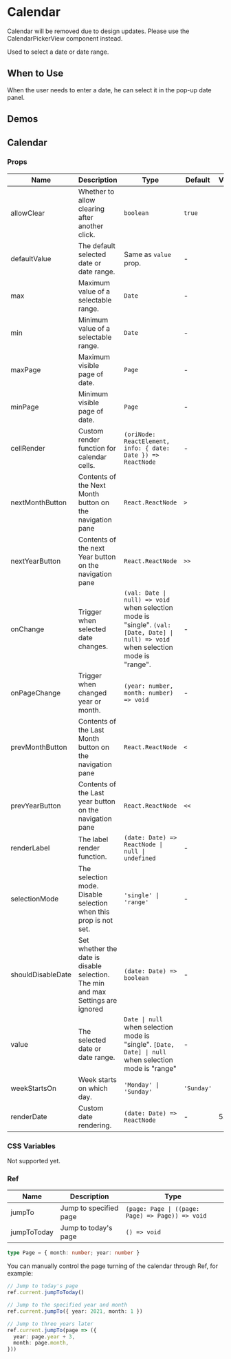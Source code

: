 # Calendar <Experimental></Experimental>

<Alert type="warning">
  Calendar will be removed due to design updates. Please use the CalendarPickerView component instead.
</Alert>

Used to select a date or date range.

## When to Use

When the user needs to enter a date, he can select it in the pop-up date panel.

## Demos

<code src="./demos/demo1.tsx"></code>

<code src="./demos/demo2.tsx"></code>

<code src="./demos/demo3.tsx"></code>

<code src="./demos/demo4.tsx"></code>

<code src="./demos/demo5.tsx"></code>

<code src="./demos/demo6.tsx"></code>

<code src="./demos/demo7.tsx"></code>

## Calendar

### Props

| Name | Description | Type | Default | Version |
| --- | --- | --- | --- | --- |
| allowClear | Whether to allow clearing after another click. | `boolean` | `true` |
| defaultValue | The default selected date or date range. | Same as `value` prop. | - |
| max | Maximum value of a selectable range. | `Date` | - |  |
| min | Minimum value of a selectable range. | `Date` | - |  |
| maxPage | Maximum visible page of date. | `Page` | - |  |
| minPage | Minimum visible page of date. | `Page` | - |  |
| cellRender | Custom render function for calendar cells. | `(oriNode: ReactElement, info: { date: Date }) => ReactNode` | - |  |
| nextMonthButton | Contents of the Next Month button on the navigation pane | `React.ReactNode` | `>` |
| nextYearButton | Contents of the next Year button on the navigation pane | `React.ReactNode` | `>>` |
| onChange | Trigger when selected date changes. | `(val: Date \| null) => void` when selection mode is "single". `(val: [Date, Date] \| null) => void` when selection mode is "range". | - |
| onPageChange | Trigger when changed year or month. | `(year: number, month: number) => void` | - |
| prevMonthButton | Contents of the Last Month button on the navigation pane | `React.ReactNode` | `<` |
| prevYearButton | Contents of the Last year button on the navigation pane | `React.ReactNode` | `<<` |
| renderLabel | The label render function. | `(date: Date) => ReactNode \| null \| undefined` | - |
| selectionMode | The selection mode. Disable selection when this prop is not set. | `'single' \| 'range'` | - |
| shouldDisableDate | Set whether the date is disable selection. The min and max Settings are ignored | `(date: Date) => boolean` | - |
| value | The selected date or date range. | `Date \| null` when selection mode is "single". `[Date, Date] \| null` when selection mode is "range" | - |
| weekStartsOn | Week starts on which day. | `'Monday' \| 'Sunday'` | `'Sunday'` |
| renderDate | Custom date rendering. | `(date: Date) => ReactNode` | - | 5.28.0 |

### CSS Variables

Not supported yet.

### Ref

| Name | Description | Type |
| --- | --- | --- |
| jumpTo | Jump to specified page | `(page: Page \| ((page: Page) => Page)) => void` |
| jumpToToday | Jump to today's page | `() => void` |

```ts
type Page = { month: number; year: number }
```

You can manually control the page turning of the calendar through Ref, for example:

```ts
// Jump to today's page
ref.current.jumpToToday()

// Jump to the specified year and month
ref.current.jumpTo({ year: 2021, month: 1 })

// Jump to three years later
ref.current.jumpTo(page => ({
  year: page.year + 3,
  month: page.month,
}))
```
